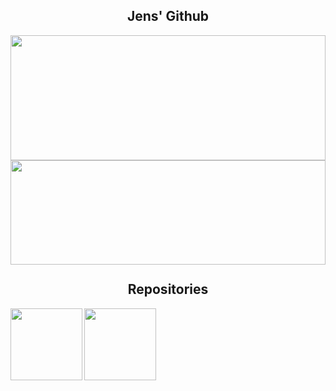 <h2 align="center">Jens' Github</h2>

<a href="https://github.com/JensdeVlaming"> <img width="100%" height="200" src="https://github-readme-stats.vercel.app/api?username=jensdevlaming&count_private=true&show_icons=true&theme=dark"></a>
<a href="https://github.com/jensdevlaming"> <img width="100%" height="167" align="left" src="https://github-readme-stats.vercel.app/api/top-langs/?username=jensdevlaming&theme=dark&layout=compact"></a>

<br><br>
<br><br>
<br><br>
<br><br>
<hr>

<h2 align="center">Repositories</h2>

<p width="100%" align="center">
  <a align="center" href="https://github.com/JensdeVlaming/Project-WhatsApp" title="Project-WhatsApp"><img align="left" height="115" src="https://github-readme-stats.vercel.app/api/pin/?username=JensdeVlaming&repo=Project-WhatsApp&theme=dark"></a><a align="right" href="https://github.com/JensdeVlaming/Project-Discord" title="Project-Discord"><img align="left" height="115" src="https://github-readme-stats.vercel.app/api/pin/?username=JensdeVlaming&repo=Project-Discord&theme=dark">
  </a>
</p>
<br><br>


<!--
**JensdeVlaming/JensdeVlaming** is a ✨ _special_ ✨ repository because its `README.md` (this file) appears on your GitHub profile.

Here are some ideas to get you started:

- 🔭 I’m currently working on ...
- 🌱 I’m currently learning ...
- 👯 I’m looking to collaborate on ...
- 🤔 I’m looking for help with ...
- 💬 Ask me about ...
- 📫 How to reach me: ...
- 😄 Pronouns: ...
- ⚡ Fun fact: ...
-->
